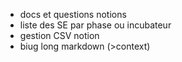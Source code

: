 - docs et questions notions
- liste des SE par phase ou incubateur
- gestion CSV notion
- biug long markdown (>context)
